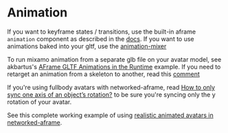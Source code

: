 # Animation

If you want to keyframe states / transitions, use the built-in aframe `animation` component as described in the [docs](https://aframe.io/docs/master/components/animation.html).
If you want to use animations baked into your gltf, use the [animation-mixer](https://github.com/c-frame/aframe-extras/tree/master/src/loaders)

To run mixamo animation from a separate glb file on your avatar model, see akbartus's [AFrame GLTF Animations in the Runtime](https://github.com/akbartus/AFrame-Runtime-GLTF-Animations) example.
If you need to retarget an animation from a skeleton to another, read this [comment](https://github.com/c-frame/aframe-extras/issues/423#issuecomment-1432883457)

If you're using fullbody avatars with networked-aframe, read [How to only sync one axis of an object’s rotation?](https://github.com/networked-aframe/networked-aframe/discussions/404) to be sure you're syncing only the y rotation of your avatar.

See this complete working example of using [realistic animated avatars in networked-aframe](https://github.com/networked-aframe/naf-valid-avatars).
